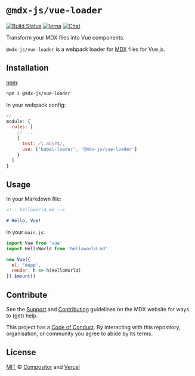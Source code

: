 # `@mdx-js/vue-loader`

[![Build Status][build-badge]][build]
[![lerna][lerna-badge]][lerna]
[![Chat][chat-badge]][chat]

Transform your MDX files into Vue components.

`@mdx-js/vue-loader` is a webpack loader for [MDX][] files for Vue.js.

## Installation

[npm][]:

```sh
npm i @mdx-js/vue-loader
```

In your webpack config:

```js
// ...
module: {
  rules: [
    // ...
    {
      test: /\.mdx?$/,
      use: ['babel-loader', '@mdx-js/vue-loader']
    }
  ]
}
```

## Usage

In your Markdown file:

```markdown
<!-- helloworld.md -->

# Hello, Vue!
```

In your `main.js`:

```jsx
import Vue from 'vue'
import HelloWorld from 'helloworld.md'

new Vue({
  el: '#app',
  render: h => h(HelloWorld)
}).$mount()
```

## Contribute

See the [Support][] and [Contributing][] guidelines on the MDX website for ways
to (get) help.

This project has a [Code of Conduct][coc].
By interacting with this repository, organisation, or community you agree to
abide by its terms.

## License

[MIT][] © [Compositor][] and [Vercel][]

<!-- Definitions -->

[build]: https://travis-ci.com/mdx-js/mdx
[build-badge]: https://travis-ci.com/mdx-js/mdx.svg?branch=master
[lerna]: https://lerna.js.org/
[lerna-badge]: https://img.shields.io/badge/maintained%20with-lerna-cc00ff.svg
[chat-badge]: https://img.shields.io/badge/chat-discussions-success.svg
[chat]: https://github.com/mdx-js/mdx/discussions
[contributing]: https://mdxjs.com/contributing
[support]: https://mdxjs.com/support
[coc]: https://github.com/mdx-js/.github/blob/master/code-of-conduct.md
[mit]: license
[compositor]: https://compositor.io
[vercel]: https://vercel.com
[mdx]: https://github.com/mdx-js/mdx
[npm]: https://docs.npmjs.com/cli/install
